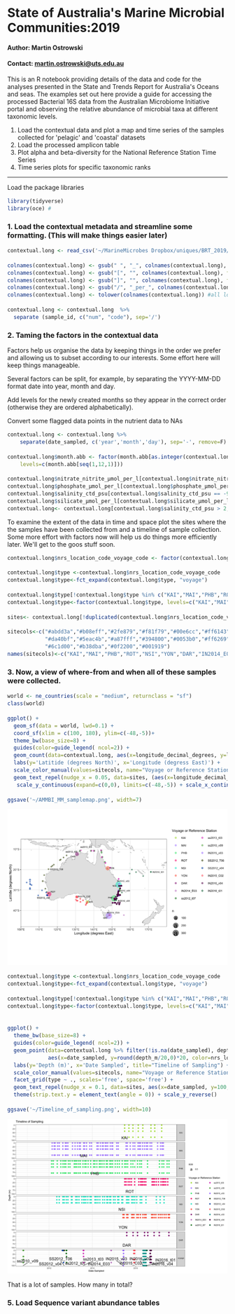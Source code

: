 
# State of Australia's Marine Microbial Communities:2019

#### Author: Martin Ostrowski
#### Contact: martin.ostrowski@uts.edu.au

This is an R notebook providing details of the data and code for the analyses presented in the State and Trends Report for Australia's Oceans and seas. The examples set out here provide a guide for accessing the processed Bacterial 16S data from the Australian Microbiome Initiative portal and observing the relative abundance of microbial taxa at different taxonomic levels.

1. Load the contextual data and plot a map and time series of the samples collected for 'pelagic' and 'coastal' datasets
2. Load the processed amplicon table 
3. Plot alpha and beta-diversity for the National Reference Station Time Series
4. Time series plots for specific taxonomic ranks


***
Load the package libraries

```r
library(tidyverse)
library(oce) #
```
### 1. Load the contextual metadata and streamline some formatting. (This will make things easier later)

```r
contextual.long <- read_csv('~/MarineMicrobes Dropbox/uniques/BRT_2019/input/contextual_marine_201907.csv')

colnames(contextual.long) <- gsub(" ", "_", colnames(contextual.long), fixed = TRUE) #remove spaces
colnames(contextual.long) <- gsub("[", "", colnames(contextual.long), fixed = TRUE) #remove brackets
colnames(contextual.long) <- gsub("]", "", colnames(contextual.long), fixed = TRUE)
colnames(contextual.long) <- gsub("/", "_per_", colnames(contextual.long), fixed = TRUE)
colnames(contextual.long) <- tolower(colnames(contextual.long)) #all lowercase

contextual.long <- contextual.long  %>%
  separate (sample_id, c("num", "code"), sep='/')
```

### 2. Taming the factors in the contextual data

Factors help us organise the data by keeping things in the order we prefer and allowing us to subset according to our interests. Some effort here will keep things manageable.

Several factors can be split, for example, by separating the YYYY-MM-DD format date into year, month and day. 

Add levels for the newly created months so they appear in the correct order (otherwise they are ordered alphabetically). 

Convert some flagged data points in the nutrient data to NAs

```r
contextual.long <- contextual.long %>%
    separate(date_sampled, c('year','month','day'), sep='-', remove=F) 

contextual.long$month.abb <- factor(month.abb[as.integer(contextual.long$month)], 
    levels=c(month.abb[seq(1,12,1)])) 

contextual.long$nitrate_nitrite_μmol_per_l[contextual.long$nitrate_nitrite_μmol_per_l == -999.000]<-NA;
contextual.long$phosphate_μmol_per_l[contextual.long$phosphate_μmol_per_l == -999.000]<-NA;
contextual.long$salinity_ctd_psu[contextual.long$salinity_ctd_psu == -999.000]<-NA;
contextual.long$silicate_μmol_per_l[contextual.long$silicate_μmol_per_l == -999.0000]<-NA;
contextual.long<- contextual.long[contextual.long$salinity_ctd_psu > 2,]
```

To examine the extent of the data in time and space plot the sites where the the samples have been collected from and a timeline of sample collection. Some more effort with factors now will help us do things more efficiently later. We'll get to the goos stuff soon.

```r
contextual.long$nrs_location_code_voyage_code <- factor(contextual.long$nrs_location_code_voyage_code, levels=c("KAI","MAI","PHB","ROT","NSI","YON","DAR","IN2014_E03","ss2012_t07","ss2013_t03","ss2010_v09","IN2015_v03","SS2012_T06","SS2012_v04", "IN2015_C02", "IN2016_v03", "IN2016_v04", "IN2016_t01"))

contextual.long$type <-contextual.long$nrs_location_code_voyage_code
contextual.long$type<-fct_expand(contextual.long$type, "voyage")

contextual.long$type[!contextual.long$type %in% c("KAI","MAI","PHB","ROT","NSI","YON","DAR")]<- "voyage"
contextual.long$type<-factor(contextual.long$type, levels=c("KAI","MAI","PHB","ROT","NSI","YON","DAR", "voyage"))

sites<- contextual.long[!duplicated(contextual.long$nrs_location_code_voyage_code),]

sitecols<-c("#abdd3a","#b08eff","#2fe879","#f81f79","#00e6cc","#ff6143","#90217f","#c583c9","#007c1a",
            "#da40bf","#5eac4b","#a87fff","#394800","#0053b0","#ff6269","#00a39d","#620056","#006a40",
            "#6c1d00","#b38dba","#0f2200","#001919")
names(sitecols)<-c("KAI","MAI","PHB","ROT","NSI","YON","DAR","IN2014_E03","ss2012_t07","ss2013_t03","ss2010_v09","IN2015_v03","SS2012_T06","SS2012_v04", "IN2015_C02", "IN2016_v03", "IN2016_v04", "IN2016_t01")
```
### 3. Now, a view of where-from and when all of these samples were collected.

```r
world <- ne_countries(scale = "medium", returnclass = "sf")
class(world)

ggplot() +  
  geom_sf(data = world, lwd=0.1) + 
  coord_sf(xlim = c(100, 180), ylim=c(-48,-5))+ 
  theme_bw(base_size=8) + 
  guides(color=guide_legend( ncol=2)) +
  geom_count(data=contextual.long, aes(x=longitude_decimal_degrees, y=latitude_decimal_degrees, color=nrs_location_code_voyage_code), alpha=0.5)+
  labs(y='Latitide (degrees North)', x='Longitude (degress East)') +
  scale_color_manual(values=sitecols, name="Voyage or Reference Station")+
  geom_text_repel(nudge_x = 0.05, data=sites, (aes(x=longitude_decimal_degrees, y=latitude_decimal_degrees, label=nrs_location_code_voyage_code, size=9)))+
   scale_y_continuous(expand=c(0,0), limits=c(-48,-5)) + scale_x_continuous(expand = c(0,0), limits=c(90,180)) 

ggsave('~/AMMBI_MM_samplemap.png', width=7)
```
![AMMBI_MM_samplemap](images/AMMBI_MM_samplemap.png)

```r
contextual.long$type <-contextual.long$nrs_location_code_voyage_code
contextual.long$type<-fct_expand(contextual.long$type, "voyage")

contextual.long$type[!contextual.long$type %in% c("KAI","MAI","PHB","ROT","NSI","YON","DAR")]<- "voyage"
contextual.long$type<-factor(contextual.long$type, levels=c("KAI","MAI","PHB","ROT","NSI","YON","DAR", "voyage"))


ggplot() +  
  theme_bw(base_size=8) + 
  guides(color=guide_legend( ncol=2)) +
  geom_point(data=contextual.long %>% filter(!is.na(date_sampled), depth_m < 100), 
             aes(x=date_sampled, y=round(depth_m/20,0)*20, color=nrs_location_code_voyage_code))+
  labs(y='Depth (m)', x='Date Sampled', title="Timeline of Sampling") +
  scale_color_manual(values=sitecols, name="Voyage or Reference Station")+
  facet_grid(type ~ ., scales='free', space='free') +
  geom_text_repel(nudge_x = 0.1, data=sites, aes(x=date_sampled, y=100, label=nrs_location_code_voyage_code, size=0.5))+
  theme(strip.text.y = element_text(angle = 0)) + scale_y_reverse()

ggsave('~/Timeline_of_sampling.png', width=10)
```

![AMMBI_MM_Timeline](images/Timeline_of_sampling.png)

That is a lot of samples. How many in total?



### 5. Load Sequence variant abundance tables

